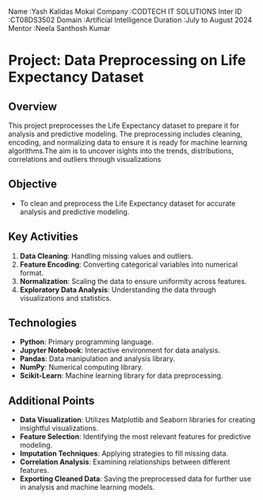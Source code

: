  Name :Yash Kalidas Mokal
 Company :CODTECH IT SOLUTIONS
 Inter ID :CT08DS3502
 Domain :Artificial Intelligence
 Duration :July to August 2024
 Mentor :Neela Santhosh Kumar


# Project: Data Preprocessing on Life Expectancy Dataset

## Overview
This project preprocesses the Life Expectancy dataset to prepare it for analysis and predictive modeling. The preprocessing includes cleaning, encoding, and normalizing data to ensure it is ready for machine learning algorithms.The aim is to uncover isights into the trends, distributions, correlations and outliers through visualizations

## Objective
- To clean and preprocess the Life Expectancy dataset for accurate analysis and predictive modeling.

## Key Activities
1. **Data Cleaning**: Handling missing values and outliers.
2. **Feature Encoding**: Converting categorical variables into numerical format.
3. **Normalization**: Scaling the data to ensure uniformity across features.
4. **Exploratory Data Analysis**: Understanding the data through visualizations and statistics.

## Technologies
- **Python**: Primary programming language.
- **Jupyter Notebook**: Interactive environment for data analysis.
- **Pandas**: Data manipulation and analysis library.
- **NumPy**: Numerical computing library.
- **Scikit-Learn**: Machine learning library for data preprocessing.

## Additional Points
- **Data Visualization**: Utilizes Matplotlib and Seaborn libraries for creating insightful visualizations.
- **Feature Selection**: Identifying the most relevant features for predictive modeling.
- **Imputation Techniques**: Applying strategies to fill missing data.
- **Correlation Analysis**: Examining relationships between different features.
- **Exporting Cleaned Data**: Saving the preprocessed data for further use in analysis and machine learning models.

